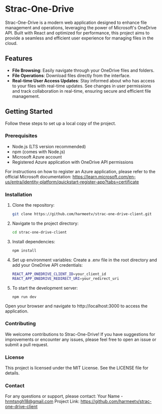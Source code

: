 # Strac-One-Drive

Strac-One-Drive is a modern web application designed to enhance file management and operations, leveraging the power of Microsoft's OneDrive API. Built with React and optimized for performance, this project aims to provide a seamless and efficient user experience for managing files in the cloud.

## Features

- **File Browsing**: Easily navigate through your OneDrive files and folders.
- **File Operations**: Download files directly from the interface.
- **Real-time User Access Updates**: Stay informed about who has access to your files with real-time updates. See changes in user permissions and track collaboration in real-time, ensuring secure and efficient file management.

## Getting Started

Follow these steps to set up a local copy of the project.

### Prerequisites

- Node.js (LTS version recommended)
- npm (comes with Node.js)
- Microsoft Azure account
- Registered Azure application with OneDrive API permissions

For instructions on how to register an Azure application, please refer to the official Microsoft documentation:
https://learn.microsoft.com/en-us/entra/identity-platform/quickstart-register-app?tabs=certificate

### Installation

1. Clone the repository:
   ```sh
   git clone https://github.com/harmeetv/strac-one-drive-client.git
2. Navigate to the project directory:
   ```sh
   cd strac-one-drive-client
3. Install dependencies:
   ```sh
   npm install
4. Set up environment variables: Create a .env file in the root directory and add your OneDrive API credentials:
   ```sh
   REACT_APP_ONEDRIVE_CLIENT_ID=your_client_id
   REACT_APP_ONEDRIVE_REDIRECT_URI=your_redirect_uri
5. To start the development server:
   ```
   npm run dev

Open your browser and navigate to http://localhost:3000 to access the application.

### Contributing

We welcome contributions to Strac-One-Drive! If you have suggestions for improvements or encounter any issues, please feel free to open an issue or submit a pull request.

### License
This project is licensed under the MIT License. See the LICENSE file for details.

### Contact

For any questions or support, please contact:
Your Name - hrmtsngh18@gmail.com
Project Link: https://github.com/harmeetv/strac-one-drive-client
